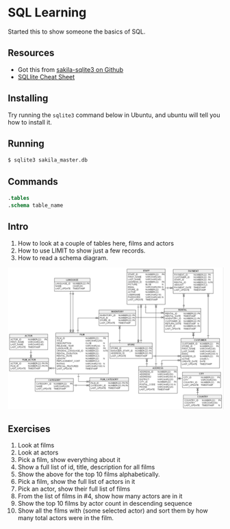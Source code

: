# SQL Learning

Started this to show someone the basics of SQL.

## Resources
* Got this from [sakila-sqlite3 on Github](https://github.com/bradleygrant/sakila-sqlite3?tab=readme-ov-file)
* [SQLlite Cheat Sheet](https://www.sqlitetutorial.net/sqlite-commands/)

## Installing
Try running the `sqlite3` command below in Ubuntu, and ubuntu will tell you how to install it.

## Running
```bash
$ sqlite3 sakila_master.db
```

## Commands
```sql
.tables
.schema table_name
```

## Intro
1. How to look at a couple of tables here, films and actors
2. How to use LIMIT to show just a few records.
3. How to read a schema diagram.

![Schema Diagram](docs/sakila.png)

## Exercises
1. Look at films
2. Look at actors
3. Pick a film, show everything about it
4. Show a full list of id, title, description for all films
5. Show the above for the top 10 films alphabetically.
6. Pick a film, show the full list of actors in it
7. Pick an actor, show their full list of films
8. From the list of films in #4, show how many actors are in it
9. Show the top 10 films by actor count in descending sequence
10. Show all the films with (some selected actor) and sort them by how many total actors were in the film.
